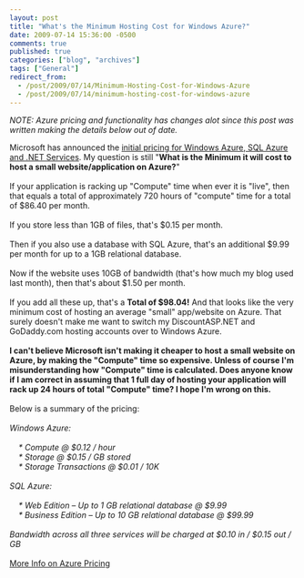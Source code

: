 ```yaml
---
layout: post
title: "What's the Minimum Hosting Cost for Windows Azure?"
date: 2009-07-14 15:36:00 -0500
comments: true
published: true
categories: ["blog", "archives"]
tags: ["General"]
redirect_from: 
  - /post/2009/07/14/Minimum-Hosting-Cost-for-Windows-Azure
  - /post/2009/07/14/minimum-hosting-cost-for-windows-azure
---
```

<!-- more -->
<p><img style="float: right;" src="/images/posts2009/7/azure-logo.jpg" alt="" /></p>
<p><em>NOTE: Azure pricing and functionality has changes alot since this post was written making the details below out of date.</em></p>
<p>Microsoft has announced the <a href="http://blogs.msdn.com/windowsazure/archive/2009/07/14/confirming-commercial-availability-and-announcing-business-model.aspx">initial pricing for Windows Azure, SQL Azure and .NET Services</a>. My question is still "<strong>What is the Minimum it will cost to host a small website/application on Azure?</strong>"<br /><br />If your application is racking up "Compute" time when ever it is "live", then that equals a total of approximately 720 hours of "compute" time for a total of $86.40 per month.<br /><br />If you store less than 1GB of files, that's $0.15 per month.<br /><br />Then if you also use a database with SQL Azure, that's an additional $9.99 per month for up to a 1GB relational database.<br /><br />Now if the website uses 10GB of bandwidth (that's how much my blog used last month), then that's about $1.50 per month.<br /><br />If you add all these up, that's a <strong>Total of $98.04!</strong> And that looks like the very minimum cost of hosting an average "small" app/website on Azure. That surely doesn't make me want to switch my DiscountASP.NET and GoDaddy.com hosting accounts over to Windows Azure.<br /><br /><strong>I can't believe Microsoft isn't making it cheaper to host a small website on Azure, by making the "Compute" time so expensive. Unless of course I'm misunderstanding how "Compute" time is calculated. Does anyone know if I am correct in assuming that 1 full day of hosting your application will rack up 24 hours of total "Compute" time? I hope I'm wrong on this.</strong><br /><br />Below is a summary of the pricing:<br /><br /><em>Windows Azure:<br /><br />&nbsp;&nbsp;&nbsp; * Compute @ $0.12 / hour<br />&nbsp;&nbsp;&nbsp; * Storage @ $0.15 / GB stored<br />&nbsp;&nbsp;&nbsp; * Storage Transactions @ $0.01 / 10K<br /><br />SQL Azure:<br /><br />&nbsp;&nbsp;&nbsp; * Web Edition &ndash; Up to 1 GB relational database @ $9.99<br />&nbsp;&nbsp;&nbsp; * Business Edition &ndash; Up to 10 GB relational database @ $99.99<br /><br />Bandwidth across all three services will be charged at $0.10 in / $0.15 out / GB<br /></em><br /><a href="http://blogs.msdn.com/windowsazure/archive/2009/07/14/confirming-commercial-availability-and-announcing-business-model.aspx">More Info on Azure Pricing</a></p>
